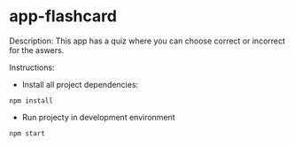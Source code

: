 # app-flashcard

Description: This app has a quiz where you can choose correct or incorrect for the aswers. 

Instructions:

- Install all project dependencies:

```
npm install
```

- Run projecty in development environment

```
npm start
```

